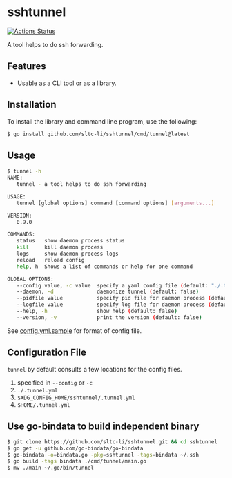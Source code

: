 # sshtunnel

[![Actions Status](https://github.com/sltc-li/sshtunnel/workflows/Go/badge.svg)](https://github.com/sltc-li/sshtunnel/actions)

A tool helps to do ssh forwarding.

## Features

- Usable as a CLI tool or as a library.

## Installation

To install the library and command line program, use the following:

```bash
$ go install github.com/sltc-li/sshtunnel/cmd/tunnel@latest
```

## Usage

```bash
$ tunnel -h
NAME:
   tunnel - a tool helps to do ssh forwarding

USAGE:
   tunnel [global options] command [command options] [arguments...]

VERSION:
   0.9.0

COMMANDS:
   status   show daemon process status
   kill     kill daemon process
   logs     show daemon process logs
   reload   reload config
   help, h  Shows a list of commands or help for one command

GLOBAL OPTIONS:
   --config value, -c value  specify a yaml config file (default: "./.tunnel.yml")
   --daemon, -d              daemonize tunnel (default: false)
   --pidfile value           specify pid file for daemon process (default: "./.tunnel.pid")
   --logfile value           specify log file for daemon process (default: "./.tunnel.log")
   --help, -h                show help (default: false)
   --version, -v             print the version (default: false)
```

See [config.yml.sample](cmd/tunnel/config.yml.sample) for format of config file.

## Configuration File

`tunnel` by default consults a few locations for the config files.

1. specified in `--config` or `-c`
2. `./.tunnel.yml`
3. `$XDG_CONFIG_HOME/sshtunnel/.tunnel.yml`
4. `$HOME/.tunnel.yml`

## Use go-bindata to build independent binary

```bash
$ git clone https://github.com/sltc-li/sshtunnel.git && cd sshtunnel
$ go get -u github.com/go-bindata/go-bindata
$ go-bindata -o=bindata.go -pkg=sshtunnel -tags=bindata ~/.ssh
$ go build -tags bindata ./cmd/tunnel/main.go
$ mv ./main ~/.go/bin/tunnel
```
